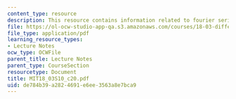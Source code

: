 ```yaml
---
content_type: resource
description: This resource contains information related to fourier series.
file: https://ol-ocw-studio-app-qa.s3.amazonaws.com/courses/18-03-differential-equations-spring-2010/de784b39a2824691e6ee3563a8e7bca9_MIT18_03S10_c20.pdf
file_type: application/pdf
learning_resource_types:
- Lecture Notes
ocw_type: OCWFile
parent_title: Lecture Notes
parent_type: CourseSection
resourcetype: Document
title: MIT18_03S10_c20.pdf
uid: de784b39-a282-4691-e6ee-3563a8e7bca9
---
```


